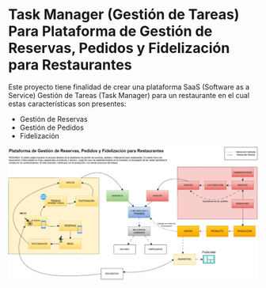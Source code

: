 # Task Manager (Gestión de Tareas) Para Plataforma de Gestión de Reservas, Pedidos y Fidelización para Restaurantes

Este proyecto tiene finalidad de crear una plataforma SaaS (Software as a Service) Gestión de Tareas (Task Manager) para un restaurante en el cual estas características son presentes: 
<ul>
  <li>Gestión de Reservas</li>
  <li>Gestión de Pedidos</li>
  <li>Fidelización</li>
</ul>
<img src="./graph1.png" />
